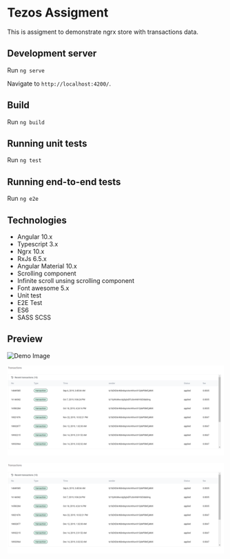 # Tezos Assigment

This is assigment to demonstrate ngrx store with transactions data.

## Development server

Run `ng serve`

Navigate to `http://localhost:4200/`.

## Build

Run `ng build`

## Running unit tests

Run `ng test`

## Running end-to-end tests

Run `ng e2e`

## Technologies

- Angular 10.x
- Typescript 3.x
- Ngrx 10.x
- RxJs 6.5.x
- Angular Material 10.x
- Scrolling component
- Infinite scroll unsing scrolling component
- Font awesome 5.x
- Unit test
- E2E Test
- ES6
- SASS SCSS

## Preview

![Demo Image](/img/demo.gif)

![Demo Image](/img/demo.PNG)

![Demo Image](img/demo.PNG)
